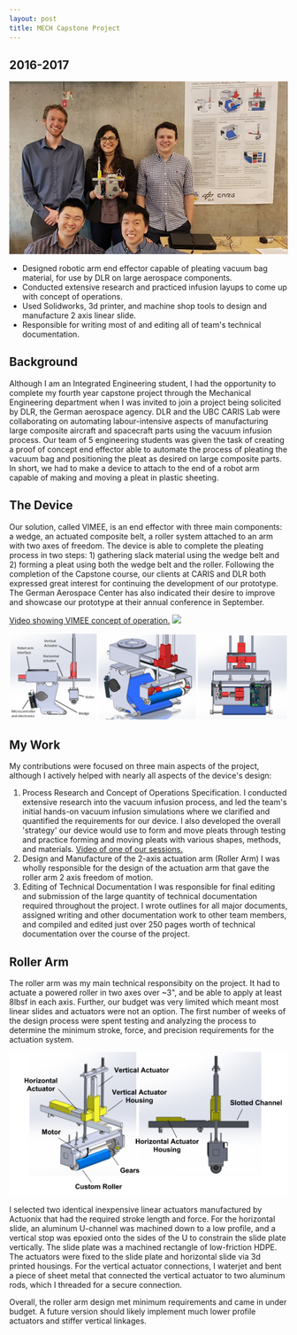 ```yaml
---
layout: post
title: MECH Capstone Project
---
```


## 2016-2017
![](/images/VIMEE/team_pic.png "VIMEE Team Pic")
* Designed robotic arm end effector capable of pleating vacuum bag material, for use by DLR on large aerospace components.
* Conducted extensive research and practiced infusion layups to come up with concept of operations.
* Used Solidworks, 3d printer, and machine shop tools to design and manufacture 2 axis linear slide.
* Responsible for writing most of and editing all of team's technical documentation. 
<!--more-->
## Background
Although I am an Integrated Engineering student, I had the opportunity to complete my fourth year capstone project through the Mechanical Engineering department when I was invited to join a project being solicited by DLR, the German aerospace agency. DLR and the UBC CARIS Lab were collaborating on automating labour-intensive aspects of manufacturing large composite aircraft and spacecraft parts using the vacuum infusion process. Our team of 5 engineering students was given the task of creating a proof of concept end effector able to automate the process of pleating the vacuum bag and positioning the pleat as desired on large composite parts. In short, we had to make a device to attach to the end of a robot arm capable of making and moving a pleat in plastic sheeting. 

## The Device
Our solution, called VIMEE, is an end effector with three main components: a wedge, an actuated composite belt, a roller system attached to an arm with two axes of freedom. The device is able to complete the pleating process in two steps: 1) gathering slack material using the wedge belt and 2) forming a pleat using both the wedge belt and the roller. Following the completion of the Capstone course, our clients at CARIS and DLR both expressed great interest for continuing the development of our prototype. The German Aerospace Center has also indicated their desire to improve and showcase our prototype at their annual conference in September. 

[Video showing VIMEE concept of operation.](https://drive.google.com/open?id=0B5GbKttLFIOpTGM3bk9yaW10Wm8)
![](/images/VIMEE/On_Arm)


![Render of VIMEE](/images/VIMEE/Render_three.png "Render of VIMEE")

## My Work
My contributions were focused on three main aspects of the project, although I actively helped with nearly all aspects of the device's design:
1. Process Research and Concept of Operations Specification.
I conducted extensive research into the vacuum infusion process, and led the team's initial hands-on vacuum infusion simulations where we clarified and quantified the requirements for our device. I also developed the overall 'strategy' our device would use to form and move pleats through testing and practice forming and moving pleats with various shapes, methods, and materials. [Video of one of our sessions.](https://youtu.be/2NzTdo-pPYk?t=1m36s)
2. Design and Manufacture of the 2-axis actuation arm (Roller Arm)
I was wholly responsible for the design of the actuation arm that gave the roller arm 2 axis freedom of motion. 
3. Editing of Technical Documentation
I was responsible for final editing and submission of the large quantity of technical documentation required throughout the project. I wrote outlines for all major documents, assigned writing and other documentation work to other team members, and compiled and edited just over 250 pages worth of technical documentation over the course of the project. 

## Roller Arm
The roller arm was my main technical responsibity on the project. It had to actuate a powered roller in two axes over ~3", and be able to apply at least 8lbsf in each axis. Further, our budget was very limited which meant most linear slides and actuators were not an option. The first number of weeks of the design process were spent testing and analyzing the process to determine the minimum stroke, force, and precision requirements for the actuation system. 

![Roller Arm](/images/VIMEE/Roller_Arm.png "Please Forgive the off-white background!")

I selected two identical inexpensive linear actuators manufactured by Actuonix that had the required stroke length and force. For the horizontal slide, an aluminum U-channel was machined down to a low profile, and a vertical stop was epoxied onto the sides of the U to constrain the slide plate vertically. The slide plate was a machined rectangle of low-friction HDPE. The actuators were fixed to the slide plate and horizontal slide via 3d printed housings. For the vertical actuator connections, I waterjet and bent a piece of sheet metal that connected the vertical actuator to two aluminum rods, which I threaded for a secure connection. 

Overall, the roller arm design met minimum requirements and came in under budget. A future version should likely implement much lower profile actuators and stiffer vertical linkages. 
